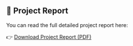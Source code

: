 ## 📄 Project Report  
You can read the full detailed project report here:  

👉 [Download Project Report (PDF)](Project_Report_NLP.docs)
